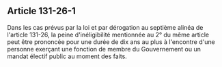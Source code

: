 Article 131-26-1
----
Dans les cas prévus par la loi et par dérogation au septième alinéa de l'article
131-26, la peine d'inéligibilité mentionnée au 2° du même article peut être
prononcée pour une durée de dix ans au plus à l'encontre d'une personne exerçant
une fonction de membre du Gouvernement ou un mandat électif public au moment des
faits.
